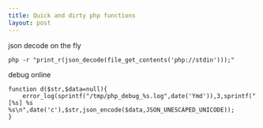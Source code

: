 ```yaml
---
title: Quick and dirty php functions
layout: post
---
```


json decode on the fly

    php -r "print_r(json_decode(file_get_contents('php://stdin')));"
    
debug online

    function d($str,$data=null){
        error_log(sprintf("/tmp/php_debug_%s.log",date('Ymd')),3,sprintf("[%s] %s %s\n",date('c'),$str,json_encode($data,JSON_UNESCAPED_UNICODE));
    }

